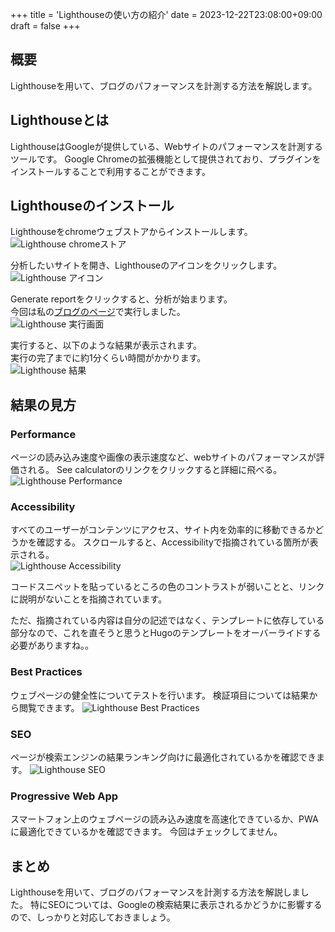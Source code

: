 +++
title = 'Lighthouseの使い方の紹介'
date = 2023-12-22T23:08:00+09:00
draft = false
+++

## 概要
Lighthouseを用いて、ブログのパフォーマンスを計測する方法を解説します。

## Lighthouseとは
LighthouseはGoogleが提供している、Webサイトのパフォーマンスを計測するツールです。
Google Chromeの拡張機能として提供されており、プラグインをインストールすることで利用することができます。

## Lighthouseのインストール
Lighthouseをchromeウェブストアからインストールします。  
![Lighthouse chromeストア](img-009-001.png)

分析したいサイトを開き、Lighthouseのアイコンをクリックします。  
![Lighthouse アイコン](img-009-002.png)

Generate reportをクリックすると、分析が始まります。  
今回は私の[ブログのページ](https://bossagyu.com/blog/001-hugo-netlify-build/)で実行しました。  
![Lighthouse 実行画面](img-009-003.png)

実行すると、以下のような結果が表示されます。  
実行の完了までに約1分くらい時間がかかります。  
![Lighthouse 結果](img-009-004.png)

## 結果の見方
### Performance
ページの読み込み速度や画像の表示速度など、webサイトのパフォーマンスが評価される。
See calculatorのリンクをクリックすると詳細に飛べる。  
![Lighthouse Performance](img-009-005.png)

### Accessibility
すべてのユーザーがコンテンツにアクセス、サイト内を効率的に移動できるかどうかを確認する。
スクロールすると、Accessibilityで指摘されている箇所が表示される。  
![Lighthouse Accessibility](img-009-006.png)

コードスニペットを貼っているところの色のコントラストが弱いことと、リンクに説明がないことを指摘されています。

ただ、指摘されている内容は自分の記述ではなく、テンプレートに依存している部分なので、これを直そうと思うとHugoのテンプレートをオーバーライドする必要がありますね。。

### Best Practices
ウェブページの健全性についてテストを行います。
検証項目については結果から閲覧できます。
![Lighthouse Best Practices](img-009-007.png)

### SEO
ページが検索エンジンの結果ランキング向けに最適化されているかを確認できます。
![Lighthouse SEO](img-009-008.png)

### Progressive Web App
スマートフォン上のウェブページの読み込み速度を高速化できているか、PWAに最適化できているかを確認できます。
今回はチェックしてません。

## まとめ
Lighthouseを用いて、ブログのパフォーマンスを計測する方法を解説しました。
特にSEOについては、Googleの検索結果に表示されるかどうかに影響するので、しっかりと対応しておきましょう。


